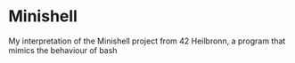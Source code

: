 # Minishell
My interpretation of the Minishell project from 42 Heilbronn, a program that mimics the behaviour of bash
